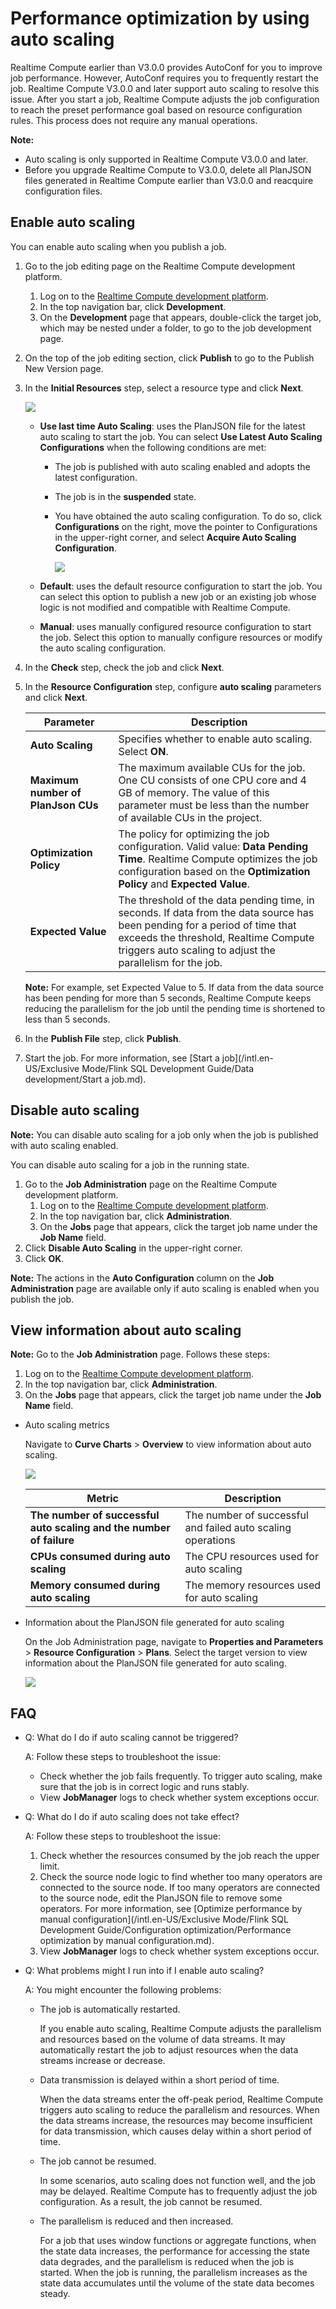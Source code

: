 # Performance optimization by using auto scaling

Realtime Compute earlier than V3.0.0 provides AutoConf for you to improve job performance. However, AutoConf requires you to frequently restart the job. Realtime Compute V3.0.0 and later support auto scaling to resolve this issue. After you start a job, Realtime Compute adjusts the job configuration to reach the preset performance goal based on resource configuration rules. This process does not require any manual operations.

**Note:**

-   Auto scaling is only supported in Realtime Compute V3.0.0 and later.
-   Before you upgrade Realtime Compute to V3.0.0, delete all PlanJSON files generated in Realtime Compute earlier than V3.0.0 and reacquire configuration files.

## Enable auto scaling

You can enable auto scaling when you publish a job.

1.  Go to the job editing page on the Realtime Compute development platform.
    1.  Log on to the [Realtime Compute development platform](https://stream-ap-southeast-3.console.aliyun.com).
    2.  In the top navigation bar, click **Development**.
    3.  On the **Development** page that appears, double-click the target job, which may be nested under a folder, to go to the job development page.
2.  On the top of the job editing section, click **Publish** to go to the Publish New Version page.
3.  In the **Initial Resources** step, select a resource type and click **Next**.

    ![](https://static-aliyun-doc.oss-accelerate.aliyuncs.com/assets/img/en-US/3421659951/p46751.png)

    -   **Use last time Auto Scaling**: uses the PlanJSON file for the latest auto scaling to start the job. You can select **Use Latest Auto Scaling Configurations** when the following conditions are met:
        -   The job is published with auto scaling enabled and adopts the latest configuration.
        -   The job is in the **suspended** state.
        -   You have obtained the auto scaling configuration. To do so, click **Configurations** on the right, move the pointer to Configurations in the upper-right corner, and select **Acquire Auto Scaling Configuration**.

            ![](https://static-aliyun-doc.oss-accelerate.aliyuncs.com/assets/img/en-US/3421659951/p59274.jpg)

    -   **Default**: uses the default resource configuration to start the job. You can select this option to publish a new job or an existing job whose logic is not modified and compatible with Realtime Compute.
    -   **Manual**: uses manually configured resource configuration to start the job. Select this option to manually configure resources or modify the auto scaling configuration.
4.  In the **Check** step, check the job and click **Next**.
5.  In the **Resource Configuration** step, configure **auto scaling** parameters and click **Next**.

    |Parameter|Description|
    |---------|-----------|
    |**Auto Scaling**|Specifies whether to enable auto scaling. Select **ON**.|
    |**Maximum number of PlanJson CUs**|The maximum available CUs for the job. One CU consists of one CPU core and 4 GB of memory. The value of this parameter must be less than the number of available CUs in the project.|
    |**Optimization Policy**|The policy for optimizing the job configuration. Valid value: **Data Pending Time**. Realtime Compute optimizes the job configuration based on the **Optimization Policy** and **Expected Value**.|
    |**Expected Value**|The threshold of the data pending time, in seconds. If data from the data source has been pending for a period of time that exceeds the threshold, Realtime Compute triggers auto scaling to adjust the parallelism for the job.|

    **Note:** For example, set Expected Value to 5. If data from the data source has been pending for more than 5 seconds, Realtime Compute keeps reducing the parallelism for the job until the pending time is shortened to less than 5 seconds.

6.  In the **Publish File** step, click **Publish**.
7.  Start the job. For more information, see [Start a job](/intl.en-US/Exclusive Mode/Flink SQL Development Guide/Data development/Start a job.md).

## Disable auto scaling

**Note:** You can disable auto scaling for a job only when the job is published with auto scaling enabled.

You can disable auto scaling for a job in the running state.

1.  Go to the **Job Administration** page on the Realtime Compute development platform.
    1.  Log on to the [Realtime Compute development platform](https://stream-ap-southeast-3.console.aliyun.com).
    2.  In the top navigation bar, click **Administration**.
    3.  On the **Jobs** page that appears, click the target job name under the **Job Name** field.
2.  Click **Disable Auto Scaling** in the upper-right corner.
3.  Click **OK**.

**Note:** The actions in the **Auto Configuration** column on the **Job Administration** page are available only if auto scaling is enabled when you publish the job.

## View information about auto scaling

**Note:** Go to the **Job Administration** page. Follows these steps:

1.  Log on to the [Realtime Compute development platform](https://stream-ap-southeast-3.console.aliyun.com).
2.  In the top navigation bar, click **Administration**.
3.  On the **Jobs** page that appears, click the target job name under the **Job Name** field.

-   Auto scaling metrics

    Navigate to **Curve Charts** \> **Overview** to view information about auto scaling.

    ![](https://static-aliyun-doc.oss-accelerate.aliyuncs.com/assets/img/en-US/3421659951/p46778.png)

    |Metric|Description|
    |------|-----------|
    |**The number of successful auto scaling and the number of failure**|The number of successful and failed auto scaling operations|
    |**CPUs consumed during auto scaling**|The CPU resources used for auto scaling|
    |**Memory consumed during auto scaling**|The memory resources used for auto scaling|

-   Information about the PlanJSON file generated for auto scaling

    On the Job Administration page, navigate to **Properties and Parameters** \> **Resource Configuration** \> **Plans**. Select the target version to view information about the PlanJSON file generated for auto scaling.

    ![](https://static-aliyun-doc.oss-accelerate.aliyuncs.com/assets/img/en-US/3421659951/p46779.png)


## FAQ

-   Q: What do I do if auto scaling cannot be triggered?

    A: Follow these steps to troubleshoot the issue:

    -   Check whether the job fails frequently. To trigger auto scaling, make sure that the job is in correct logic and runs stably.
    -   View **JobManager** logs to check whether system exceptions occur.
-   Q: What do I do if auto scaling does not take effect?

    A: Follow these steps to troubleshoot the issue:

    1.  Check whether the resources consumed by the job reach the upper limit.
    2.  Check the source node logic to find whether too many operators are connected to the source node. If too many operators are connected to the source node, edit the PlanJSON file to remove some operators. For more information, see [Optimize performance by manual configuration](/intl.en-US/Exclusive Mode/Flink SQL Development Guide/Configuration optimization/Performance optimization by manual configuration.md).
    3.  View **JobManager** logs to check whether system exceptions occur.
-   Q: What problems might I run into if I enable auto scaling?

    A: You might encounter the following problems:

    -   The job is automatically restarted.

        If you enable auto scaling, Realtime Compute adjusts the parallelism and resources based on the volume of data streams. It may automatically restart the job to adjust resources when the data streams increase or decrease.

    -   Data transmission is delayed within a short period of time.

        When the data streams enter the off-peak period, Realtime Compute triggers auto scaling to reduce the parallelism and resources. When the data streams increase, the resources may become insufficient for data transmission, which causes delay within a short period of time.

    -   The job cannot be resumed.

        In some scenarios, auto scaling does not function well, and the job may be delayed. Realtime Compute has to frequently adjust the job configuration. As a result, the job cannot be resumed.

    -   The parallelism is reduced and then increased.

        For a job that uses window functions or aggregate functions, when the state data increases, the performance for accessing the state data degrades, and the parallelism is reduced when the job is started. When the job is running, the parallelism increases as the state data accumulates until the volume of the state data becomes steady.


